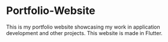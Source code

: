 # Portfolio-Website
This is my portfolio website showcasing my work in application development and other projects. This website is made in Flutter.
